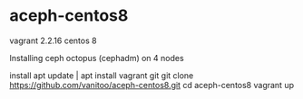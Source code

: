 # aceph-centos8

vagrant 2.2.16
centos 8

Installing ceph octopus (cephadm) on 4 nodes

install
apt update | apt install vagrant git
git clone https://github.com/vanitoo/aceph-centos8.git
cd aceph-centos8
vagrant up

